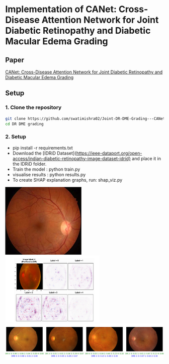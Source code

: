 # Implementation of CANet: Cross-Disease Attention Network for Joint Diabetic Retinopathy and Diabetic Macular Edema Grading

## Paper
[CANet: Cross-Disease Attention Network for Joint Diabetic Retinopathy and Diabetic Macular Edema Grading](https://pubmed.ncbi.nlm.nih.gov/31714219/)

## Setup

### 1. Clone the repository
```bash
git clone https://github.com/swatimishra02/Joint-DR-DME-Grading---CANet-Implementation
cd DR DME grading
```
### 2. Setup
- pip install -r requirements.txt
- Download the [IDRiD Dataset]{https://ieee-dataport.org/open-access/indian-diabetic-retinopathy-image-dataset-idrid} and place it in the IDRiD folder.
- Train the model : python train.py
- visualise results : python results.py
- To create SHAP explanation graphs, run: shap_viz.py

![Fundus Image](images/retinal_fundus.png "This is a sample image")
<img src="images/shap_results.png" alt="SHAP Results" width="300">
![Test Image](images/test_grading.png "This is a sample image")
